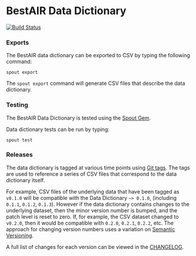 BestAIR Data Dictionary
====================

[![Build Status](https://travis-ci.com/nsrr/bestair-data-dictionary.svg?branch=master)](https://travis-ci.com/nsrr/bestair-data-dictionary)

### Exports

The BestAIR data dictionary can be exported to CSV by typing the following command:

```
spout export
```

The `spout export` command will generate CSV files that describe the data
dictionary.


### Testing

The BestAIR Data Dictionary is tested using the [Spout Gem](https://github.com/nsrr/spout).

Data dictionary tests can be run by typing:

```
spout test
```


### Releases

The data dictionary is tagged at various time points using
[Git tags](http://git-scm.com/book/en/Git-Basics-Tagging). The tags are used to
reference a series of CSV files that correspond to the data dictionary itself.

For example, CSV files of the underlying data that have been tagged as `v0.1.0`
will be compatible with the Data Dictionary `~> 0.1.0`,
(including `0.1.1`, `0.1.2`, `0.1.3`). However if the data dictionary contains
changes to the underlying dataset, then the minor version number is bumped, and
the patch level is reset to zero. If, for example, the CSV dataset changed to
`v0.2.0`, then it would be compatible with `0.2.0`, `0.2.1`, `0.2.2`, etc. The
approach for changing version numbers uses a variation on
[Semantic Versioning](http://semver.org).

A full list of changes for each version can be viewed in the
[CHANGELOG](https://github.com/nsrr/bestair-data-dictionary/blob/master/CHANGELOG.md).

